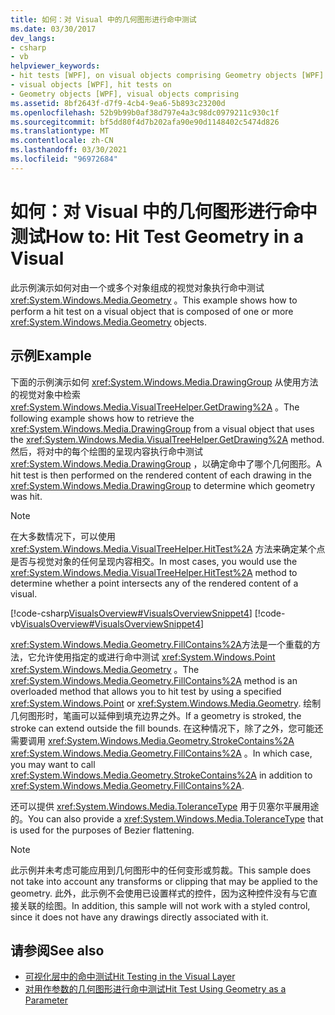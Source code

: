 ```yaml
---
title: 如何：对 Visual 中的几何图形进行命中测试
ms.date: 03/30/2017
dev_langs:
- csharp
- vb
helpviewer_keywords:
- hit tests [WPF], on visual objects comprising Geometry objects [WPF]
- visual objects [WPF], hit tests on
- Geometry objects [WPF], visual objects comprising
ms.assetid: 8bf2643f-d7f9-4cb4-9ea6-5b893c23200d
ms.openlocfilehash: 52b9b99b0af38d797e4a3c98dc0979211c930c1f
ms.sourcegitcommit: bf5dd80f4d7b202afa90e90d1148402c5474d826
ms.translationtype: MT
ms.contentlocale: zh-CN
ms.lasthandoff: 03/30/2021
ms.locfileid: "96972684"
---
```

# <a name="how-to-hit-test-geometry-in-a-visual"></a><span data-ttu-id="645ed-102">如何：对 Visual 中的几何图形进行命中测试</span><span class="sxs-lookup"><span data-stu-id="645ed-102">How to: Hit Test Geometry in a Visual</span></span>
<span data-ttu-id="645ed-103">此示例演示如何对由一个或多个对象组成的视觉对象执行命中测试 <xref:System.Windows.Media.Geometry> 。</span><span class="sxs-lookup"><span data-stu-id="645ed-103">This example shows how to perform a hit test on a visual object that is composed of one or more <xref:System.Windows.Media.Geometry> objects.</span></span>  
  
## <a name="example"></a><span data-ttu-id="645ed-104">示例</span><span class="sxs-lookup"><span data-stu-id="645ed-104">Example</span></span>  
 <span data-ttu-id="645ed-105">下面的示例演示如何 <xref:System.Windows.Media.DrawingGroup> 从使用方法的视觉对象中检索 <xref:System.Windows.Media.VisualTreeHelper.GetDrawing%2A> 。</span><span class="sxs-lookup"><span data-stu-id="645ed-105">The following example shows how to retrieve the <xref:System.Windows.Media.DrawingGroup> from a visual object that uses the <xref:System.Windows.Media.VisualTreeHelper.GetDrawing%2A> method.</span></span> <span data-ttu-id="645ed-106">然后，将对中的每个绘图的呈现内容执行命中测试 <xref:System.Windows.Media.DrawingGroup> ，以确定命中了哪个几何图形。</span><span class="sxs-lookup"><span data-stu-id="645ed-106">A hit test is then performed on the rendered content of each drawing in the <xref:System.Windows.Media.DrawingGroup> to determine which geometry was hit.</span></span>  
  
> [!NOTE]
> <span data-ttu-id="645ed-107">在大多数情况下，可以使用 <xref:System.Windows.Media.VisualTreeHelper.HitTest%2A> 方法来确定某个点是否与视觉对象的任何呈现内容相交。</span><span class="sxs-lookup"><span data-stu-id="645ed-107">In most cases, you would use the <xref:System.Windows.Media.VisualTreeHelper.HitTest%2A> method to determine whether a point intersects any of the rendered content of a visual.</span></span>  
  
 [!code-csharp[VisualsOverview#VisualsOverviewSnippet4](~/samples/snippets/csharp/VS_Snippets_Wpf/VisualsOverview/CSharp/Window1.xaml.cs#visualsoverviewsnippet4)]
 [!code-vb[VisualsOverview#VisualsOverviewSnippet4](~/samples/snippets/visualbasic/VS_Snippets_Wpf/VisualsOverview/visualbasic/window1.xaml.vb#visualsoverviewsnippet4)]  
  
 <span data-ttu-id="645ed-108"><xref:System.Windows.Media.Geometry.FillContains%2A>方法是一个重载的方法，它允许使用指定的或进行命中测试 <xref:System.Windows.Point> <xref:System.Windows.Media.Geometry> 。</span><span class="sxs-lookup"><span data-stu-id="645ed-108">The <xref:System.Windows.Media.Geometry.FillContains%2A> method is an overloaded method that allows you to hit test by using a specified <xref:System.Windows.Point> or <xref:System.Windows.Media.Geometry>.</span></span> <span data-ttu-id="645ed-109">绘制几何图形时，笔画可以延伸到填充边界之外。</span><span class="sxs-lookup"><span data-stu-id="645ed-109">If a geometry is stroked, the stroke can extend outside the fill bounds.</span></span> <span data-ttu-id="645ed-110">在这种情况下，除了之外，您可能还需要调用 <xref:System.Windows.Media.Geometry.StrokeContains%2A> <xref:System.Windows.Media.Geometry.FillContains%2A> 。</span><span class="sxs-lookup"><span data-stu-id="645ed-110">In which case, you may want to call <xref:System.Windows.Media.Geometry.StrokeContains%2A> in addition to <xref:System.Windows.Media.Geometry.FillContains%2A>.</span></span>  
  
 <span data-ttu-id="645ed-111">还可以提供 <xref:System.Windows.Media.ToleranceType> 用于贝塞尔平展用途的。</span><span class="sxs-lookup"><span data-stu-id="645ed-111">You can also provide a <xref:System.Windows.Media.ToleranceType> that is used for the purposes of Bezier flattening.</span></span>  
  
> [!NOTE]
> <span data-ttu-id="645ed-112">此示例并未考虑可能应用到几何图形中的任何变形或剪裁。</span><span class="sxs-lookup"><span data-stu-id="645ed-112">This sample does not take into account any transforms or clipping that may be applied to the geometry.</span></span> <span data-ttu-id="645ed-113">此外，此示例不会使用已设置样式的控件，因为这种控件没有与它直接关联的绘图。</span><span class="sxs-lookup"><span data-stu-id="645ed-113">In addition, this sample will not work with a styled control, since it does not have any drawings directly associated with it.</span></span>  
  
## <a name="see-also"></a><span data-ttu-id="645ed-114">请参阅</span><span class="sxs-lookup"><span data-stu-id="645ed-114">See also</span></span>

- [<span data-ttu-id="645ed-115">可视化层中的命中测试</span><span class="sxs-lookup"><span data-stu-id="645ed-115">Hit Testing in the Visual Layer</span></span>](hit-testing-in-the-visual-layer.md)
- [<span data-ttu-id="645ed-116">对用作参数的几何图形进行命中测试</span><span class="sxs-lookup"><span data-stu-id="645ed-116">Hit Test Using Geometry as a Parameter</span></span>](how-to-hit-test-using-geometry-as-a-parameter.md)
